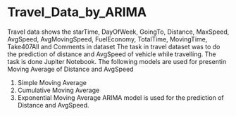 # Travel_Data_by_ARIMA
Travel data shows the starTime, DayOfWeek, GoingTo, Distance, MaxSpeed, AvgSpeed, AvgMovingSpeed, FuelEconomy, TotalTime, MovingTime, 
Take407All and Comments in dataset
The task in travel dataset was to do the prediction of distance and AvgSpeed of vehicle while travelling. The task is done Jupiter Notebook.
The following models are used for presentin Moving Average of Distance and AvgSpeed
1) Simple Moving Average
2) Cumulative Moving Average
3) Exponential Moving Average
ARIMA model is used for the prediction of Distance and AvgSpeed.
